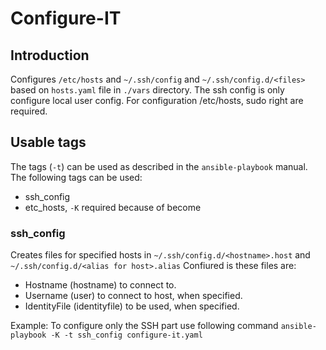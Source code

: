 # Configure-IT

## Introduction

Configures `/etc/hosts` and `~/.ssh/config` and `~/.ssh/config.d/<files>` based on `hosts.yaml` file in `./vars` directory. The ssh config is only configure local user config. For configuration /etc/hosts, sudo right are required.

## Usable tags

The tags (`-t`) can be used as described in the `ansible-playbook` manual. The
following tags can be used:

- ssh_config
- etc_hosts, `-K` required because of become

### ssh_config

Creates files for specified hosts in `~/.ssh/config.d/<hostname>.host` and `~/.ssh/config.d/<alias for host>.alias`
Confiured is these files are:
 - Hostname (hostname) to connect to.
 - Username (user) to connect to host, when specified.
 - IdentityFile (identityfile) to be used, when specified.

Example: To configure only the SSH part use following command `ansible-playbook -K -t ssh_config configure-it.yaml`

